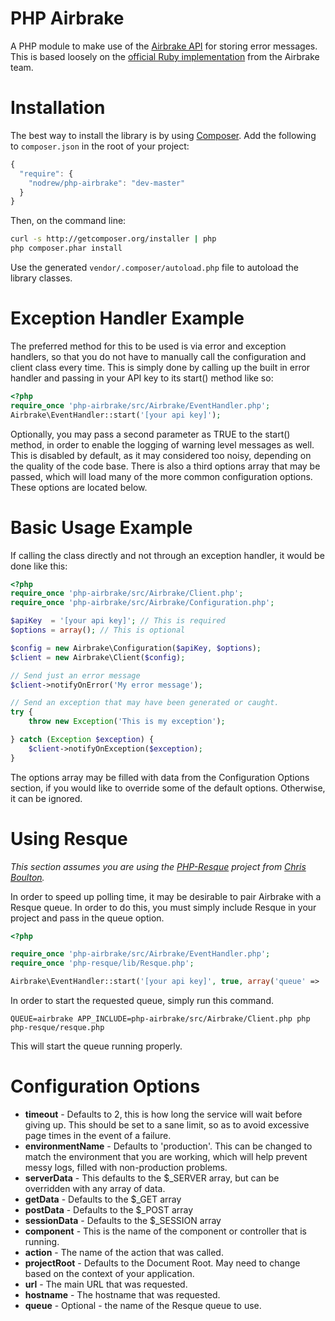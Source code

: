 PHP Airbrake
============

A PHP module to make use of the [Airbrake API](http://help.airbrake.io/kb/api-2/api-overview) for storing error messages. This is based loosely on the [official Ruby implementation](https://github.com/airbrake/airbrake) from the Airbrake team.

Installation
============

The best way to install the library is by using [Composer](http://getcomposer.org). Add the following to `composer.json` in the root of your project:

``` javascript
{ 
  "require": {
    "nodrew/php-airbrake": "dev-master"
  }
}
```

Then, on the command line:

``` bash
curl -s http://getcomposer.org/installer | php
php composer.phar install
```

Use the generated `vendor/.composer/autoload.php` file to autoload the library classes.

Exception Handler Example
=========================

The preferred method for this to be used is via error and exception handlers, so that you do not have to manually call the configuration and client class every time. This is simply done by calling up the built in error handler and passing in your API key to its start() method like so:

```php
<?php
require_once 'php-airbrake/src/Airbrake/EventHandler.php';
Airbrake\EventHandler::start('[your api key]');
```

Optionally, you may pass a second parameter as TRUE to the start() method, in order to enable the logging of warning level messages as well. This is disabled by default, as it may considered too noisy, depending on the quality of the code base. There is also a third options array that may be passed, which will load many of the more common configuration options. These options are located below.

Basic Usage Example
===================

If calling the class directly and not through an exception handler, it would be done like this:

```php
<?php
require_once 'php-airbrake/src/Airbrake/Client.php';
require_once 'php-airbrake/src/Airbrake/Configuration.php';

$apiKey  = '[your api key]'; // This is required
$options = array(); // This is optional

$config = new Airbrake\Configuration($apiKey, $options);
$client = new Airbrake\Client($config);

// Send just an error message
$client->notifyOnError('My error message');

// Send an exception that may have been generated or caught.
try {
    throw new Exception('This is my exception');

} catch (Exception $exception) {
    $client->notifyOnException($exception);
}
```

The options array may be filled with data from the Configuration Options section, if you would like to override some of the default options. Otherwise, it can be ignored.

Using Resque
============

_This section assumes you are using the [PHP-Resque](https://github.com/chrisboulton/php-resque) project from [Chris Boulton](https://github.com/chrisboulton)._

In order to speed up polling time, it may be desirable to pair Airbrake with a Resque queue. In order to do this, you must simply include Resque in your project and pass in the queue option.

```php
<?php

require_once 'php-airbrake/src/Airbrake/EventHandler.php';
require_once 'php-resque/lib/Resque.php';

Airbrake\EventHandler::start('[your api key]', true, array('queue' => 'airbrake'));
```

In order to start the requested queue, simply run this command.

```
QUEUE=airbrake APP_INCLUDE=php-airbrake/src/Airbrake/Client.php php php-resque/resque.php
```

This will start the queue running properly.

Configuration Options
=====================

- **timeout** - Defaults to 2, this is how long the service will wait before giving up. This should be set to a sane limit, so as to avoid excessive page times in the event of a failure.
- **environmentName** - Defaults to 'production'. This can be changed to match the environment that you are working, which will help prevent messy logs, filled with non-production problems.
- **serverData** - This defaults to the $_SERVER array, but can be overridden with any array of data.
- **getData** - Defaults to the $_GET array
- **postData** - Defaults to the $_POST array
- **sessionData** - Defaults to the $_SESSION array
- **component** - This is the name of the component or controller that is running.
- **action** - The name of the action that was called.
- **projectRoot** - Defaults to the Document Root. May need to change based on the context of your application.
- **url** - The main URL that was requested.
- **hostname** - The hostname that was requested.
- **queue** - Optional - the name of the Resque queue to use.
